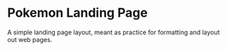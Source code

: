 # Pokemon Landing Page
A simple landing page layout, meant as practice for formatting and layout out web pages. 
